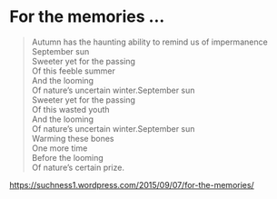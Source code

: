 # For the memories …  
> Autumn has the haunting ability to remind us of impermanence  
September sun  
Sweeter yet for the passing  
Of this feeble summer  
And the looming  
Of nature’s uncertain winter.September sun  
Sweeter yet for the passing  
Of this wasted youth  
And the looming  
Of nature’s uncertain winter.September sun  
Warming these bones  
One more time  
Before the looming  
Of nature’s certain prize.  
  
https://suchness1.wordpress.com/2015/09/07/for-the-memories/